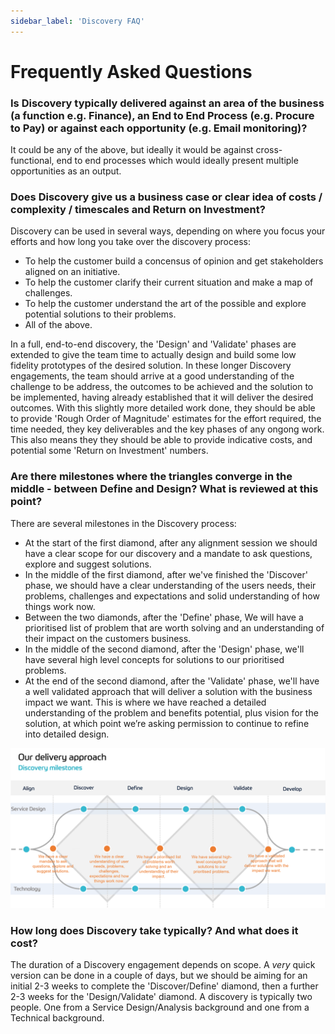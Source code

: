 ```yaml
---
sidebar_label: 'Discovery FAQ'
---
```


# Frequently Asked Questions

### Is Discovery typically delivered against an area of the business (a function e.g. Finance), an End to End Process (e.g. Procure to Pay) or against each opportunity (e.g. Email monitoring)?  
It could be any of the above, but ideally it would be against cross-functional, end to end processes which would ideally present multiple opportunities as an output.  

### Does Discovery give us a business case or clear idea of costs / complexity / timescales and Return on Investment?  
Discovery can be used in several ways, depending on where you focus your efforts and how long you take over the discovery process:  
   * To help the customer build a concensus of opinion and get stakeholders aligned on an initiative.
   * To help the customer clarify their current situation and make a map of challenges.
   * To help the customer understand the art of the possible and explore potential solutions to their problems.
   * All of the above.

In a full, end-to-end discovery, the 'Design' and 'Validate' phases are extended to give the team time to actually design and build some low fidelity prototypes of the desired solution. In these longer Discovery engagements, the team should arrive at a good understanding of the challenge to be address, the outcomes to be achieved and the solution to be implemented, having already established that it will deliver the desired outcomes. With this slightly more detailed work done, they should be able to provide 'Rough Order of Magnitude' estimates for the effort required, the time needed, they key deliverables and the key phases of any ongong work. This also means they they should be able to provide indicative costs, and potential some 'Return on Investment' numbers.
 
### Are there milestones where the triangles converge in the middle - between Define and Design? What is reviewed at this point?  
There are several milestones in the Discovery process:  
   * At the start of the first diamond, after any alignment session we should have a clear scope for our discovery and a mandate to ask questions, explore and suggest solutions.
   * In the middle of the first diamond, after we've finished the 'Discover' phase, we should have a clear understanding of the users needs, their problems, challenges and expectations and solid understanding of how things work now.
   * Between the two diamonds, after the 'Define' phase, We will have a prioritised list of problem that are worth solving and an understanding of their impact on the customers business.
   * In the middle of the second diamond, after the 'Design' phase, we'll have several high level concepts for solutions to our prioritised problems.
   * At the end of the second diamond, after the 'Validate' phase, we'll have a well validated approach that will deliver a solution with the business impact we want.  This is where we have reached a detailed understanding of the problem and benefits potential, plus vision for the solution, at which point we’re asking permission to continue to refine into detailed design.

   ![Discovery Milestones](../../../static/img/discovery_faq/discovery_milestones.png)

### How long does Discovery take typically? And what does it cost?  
The duration of a Discovery engagement depends on scope. A *very* quick version can be done in a couple of days, but we should be aiming for an initial 2-3 weeks to complete the 'Discover/Define' diamond, then a further 2-3 weeks for the 'Design/Validate' diamond. A discovery is typically two people.  One from a Service Design/Analysis background and one from a Technical background.
